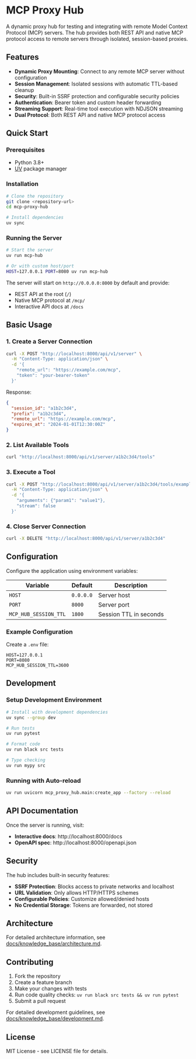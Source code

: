 # MCP Proxy Hub

A dynamic proxy hub for testing and integrating with remote Model Context Protocol (MCP) servers. The hub provides both REST API and native MCP protocol access to remote servers through isolated, session-based proxies.

## Features

- **Dynamic Proxy Mounting**: Connect to any remote MCP server without configuration
- **Session Management**: Isolated sessions with automatic TTL-based cleanup
- **Security**: Built-in SSRF protection and configurable security policies
- **Authentication**: Bearer token and custom header forwarding
- **Streaming Support**: Real-time tool execution with NDJSON streaming
- **Dual Protocol**: Both REST API and native MCP protocol access

## Quick Start

### Prerequisites

- Python 3.8+
- [UV](https://docs.astral.sh/uv/) package manager

### Installation

```bash
# Clone the repository
git clone <repository-url>
cd mcp-proxy-hub

# Install dependencies
uv sync
```

### Running the Server

```bash
# Start the server
uv run mcp-hub

# Or with custom host/port
HOST=127.0.0.1 PORT=8080 uv run mcp-hub
```

The server will start on `http://0.0.0.0:8000` by default and provide:
- REST API at the root (`/`)
- Native MCP protocol at `/mcp/`
- Interactive API docs at `/docs`

## Basic Usage

### 1. Create a Server Connection

```bash
curl -X POST "http://localhost:8000/api/v1/server" \
  -H "Content-Type: application/json" \
  -d '{
    "remote_url": "https://example.com/mcp",
    "token": "your-bearer-token"
  }'
```

Response:
```json
{
  "session_id": "a1b2c3d4",
  "prefix": "a1b2c3d4",
  "remote_url": "https://example.com/mcp",
  "expires_at": "2024-01-01T12:30:00Z"
}
```

### 2. List Available Tools

```bash
curl "http://localhost:8000/api/v1/server/a1b2c3d4/tools"
```

### 3. Execute a Tool

```bash
curl -X POST "http://localhost:8000/api/v1/server/a1b2c3d4/tools/example-tool" \
  -H "Content-Type: application/json" \
  -d '{
    "arguments": {"param1": "value1"},
    "stream": false
  }'
```

### 4. Close Server Connection

```bash
curl -X DELETE "http://localhost:8000/api/v1/server/a1b2c3d4"
```

## Configuration

Configure the application using environment variables:

| Variable | Default | Description |
|----------|---------|-------------|
| `HOST` | `0.0.0.0` | Server host |
| `PORT` | `8000` | Server port |
| `MCP_HUB_SESSION_TTL` | `1800` | Session TTL in seconds |

### Example Configuration

Create a `.env` file:
```env
HOST=127.0.0.1
PORT=8080
MCP_HUB_SESSION_TTL=3600
```

## Development

### Setup Development Environment

```bash
# Install with development dependencies
uv sync --group dev

# Run tests
uv run pytest

# Format code
uv run black src tests

# Type checking
uv run mypy src
```

### Running with Auto-reload

```bash
uv run uvicorn mcp_proxy_hub.main:create_app --factory --reload
```

## API Documentation

Once the server is running, visit:
- **Interactive docs**: http://localhost:8000/docs
- **OpenAPI spec**: http://localhost:8000/openapi.json

## Security

The hub includes built-in security features:

- **SSRF Protection**: Blocks access to private networks and localhost
- **URL Validation**: Only allows HTTP/HTTPS schemes
- **Configurable Policies**: Customize allowed/denied hosts
- **No Credential Storage**: Tokens are forwarded, not stored

## Architecture

For detailed architecture information, see [docs/knowledge_base/architecture.md](docs/knowledge_base/architecture.md).

## Contributing

1. Fork the repository
2. Create a feature branch
3. Make your changes with tests
4. Run code quality checks: `uv run black src tests && uv run pytest`
5. Submit a pull request

For detailed development guidelines, see [docs/knowledge_base/development.md](docs/knowledge_base/development.md).

## License

MIT License - see LICENSE file for details.